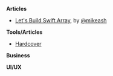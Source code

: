 **Articles**

* [Let's Build Swift.Array](https://mikeash.com/pyblog/friday-qa-2015-04-17-lets-build-swiftarray.html), by [@mikeash](https://twitter.com/mikeash)

**Tools/Articles**

* [Hardcover](https://github.com/xing/hardcover)

**Business**

**UI/UX**
